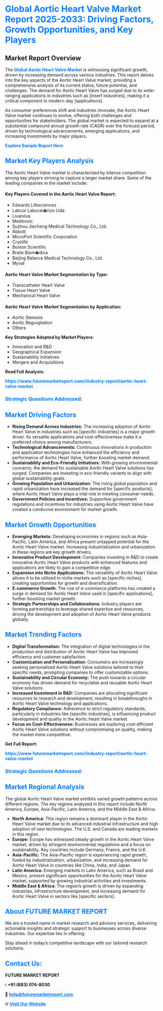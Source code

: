 <h1 style="color: #007BFF;">Global Aortic Heart Valve Market Report 2025-2033: Driving Factors, Growth Opportunities, and Key Players</h1>

<section id="overview">
<h2>Market Report Overview</h2>
<p>The <a href="https://www.futuremarketreport.com//industry-report/aortic-heart-valve-market" style="color: #007BFF; text-decoration: none;"><strong>Global Aortic Heart Valve Market</strong></a> is witnessing significant growth, driven by increasing demand across various industries. This report delves into the key aspects of the Aortic Heart Valve market, providing a comprehensive analysis of its current status, future potential, and challenges. The demand for Aortic Heart Valve has surged due to its wide-ranging applications in industries such as [insert industries], making it a critical component in modern-day [applications].</p>
<p>As consumer preferences shift and industries innovate, the Aortic Heart Valve market continues to evolve, offering both challenges and opportunities for stakeholders. The global market is expected to expand at a substantial compound annual growth rate (CAGR) over the forecast period, driven by technological advancements, emerging applications, and increasing investments by major players.</p>
</section>

<section id="overview">
<p><a href="https://www.futuremarketreport.com//request-sample/reportId=78912" style="color: #007BFF; text-decoration: none;"><strong>Explore Sample Report Here</strong></a></p>
</section>

<section id="key-players">
<h2 style="color: #007BFF;">Market Key Players Analysis</h2>
<p>The Aortic Heart Valve market is characterized by intense competition among key players striving to capture a larger market share. Some of the leading companies in the market include:</p>
<h4>Key Players Covered in the Aortic Heart Valve Report:</h4>
<ul><li>Edwards Lifesciences</li><li>Labcor Laborat�rios Ltda</li><li>Livanova</li><li>Medtronic</li><li>Suzhou Jiecheng Medical Technology Co., Ltd.</li><li>Abbott</li><li>MicroPort Scientific Corporation</li><li>Cryolife</li><li>Boston Scientific</li><li>Braile Biom�dica</li><li>Beijing Balance Medical Technology Co., Ltd.</li><li>Myval</li></ul>
<h4>Aortic Heart Valve Market Segmentation by Type:</h4>
<ul><li>Transcatheter Heart Valve</li><li>Tissue Heart Valve</li><li>Mechanical Heart Valve</li></ul>

<h4>Aortic Heart Valve Market Segmentation by Application:</h4>
<ul><li>Aortic Stenosis</li><li>Aortic Regurgitation</li><li>Others</li></ul>
<p><strong>Key Strategies Adopted by Market Players:</strong></p>
<ul>
<li>Innovation and R&D</li>
<li>Geographical Expansion</li>
<li>Sustainability Initiatives</li>
<li>Mergers and Acquisitions</li>
</ul>
</section>

<section>
<p><strong>Read Full Analysis: </strong></p><a href="https://www.futuremarketreport.com//industry-report/aortic-heart-valve-market" style="color: #007BFF; text-decoration: none;"><strong>https://www.futuremarketreport.com//industry-report/aortic-heart-valve-market</strong></a>
<h3 style="color: #007BFF;">Strategic Questions Addressed:</h3>
</section>

<section id="driving-factors">
<h2 style="color: #007BFF;">Market Driving Factors</h2>
<ul>
<li><strong>Rising Demand Across Industries:</strong> The increasing adoption of Aortic Heart Valve in industries such as [specific industries] is a major growth driver. Its versatile applications and cost-effectiveness make it a preferred choice among manufacturers.</li>
<li><strong>Technological Advancements:</strong> Continuous innovations in production and application technologies have enhanced the efficiency and performance of Aortic Heart Valve, further boosting market demand.</li>
<li><strong>Sustainability and Eco-Friendly Initiatives:</strong> With growing environmental concerns, the demand for sustainable Aortic Heart Valve solutions has surged. Companies are investing in eco-friendly variants to align with global sustainability goals.</li>
<li><strong>Growing Population and Urbanization:</strong> The rising global population and rapid urbanization have increased the demand for [specific products], where Aortic Heart Valve plays a vital role in meeting consumer needs.</li>
<li><strong>Government Policies and Incentives:</strong> Supportive government regulations and incentives for industries using Aortic Heart Valve have created a conducive environment for market growth.</li>
</ul>
</section>

<section id="growth-opportunities">
<h2 style="color: #007BFF;">Market Growth Opportunities</h2>
<ul>
<li><strong>Emerging Markets:</strong> Developing economies in regions such as Asia-Pacific, Latin America, and Africa present untapped potential for the Aortic Heart Valve market. Increasing industrialization and urbanization in these regions are key growth drivers.</li>
<li><strong>Innovative Product Development:</strong> Companies investing in R&D to create innovative Aortic Heart Valve products with enhanced features and applications are likely to gain a competitive edge.</li>
<li><strong>Expansion into Niche Applications:</strong> The versatility of Aortic Heart Valve allows it to be utilized in niche markets such as [specific niches], creating opportunities for growth and diversification.</li>
<li><strong>E-commerce Growth:</strong> The rise of e-commerce platforms has created a surge in demand for Aortic Heart Valve used in [specific applications], further boosting market growth.</li>
<li><strong>Strategic Partnerships and Collaborations:</strong> Industry players are forming partnerships to leverage shared expertise and resources, driving the development and adoption of Aortic Heart Valve products globally.</li>
</ul>
</section>

<section id="trending-factors">
<h2 style="color: #007BFF;">Market Trending Factors</h2>
<ul>
<li><strong>Digital Transformation:</strong> The integration of digital technologies in the production and distribution of Aortic Heart Valve has improved efficiency and customer satisfaction.</li>
<li><strong>Customization and Personalization:</strong> Consumers are increasingly seeking personalized Aortic Heart Valve solutions tailored to their specific needs, prompting companies to offer customizable options.</li>
<li><strong>Sustainability and Circular Economy:</strong> The push towards a circular economy has driven demand for recyclable and reusable Aortic Heart Valve solutions.</li>
<li><strong>Increased Investment in R&D:</strong> Companies are allocating significant resources to research and development, resulting in breakthroughs in Aortic Heart Valve technology and applications.</li>
<li><strong>Regulatory Compliance:</strong> Adherence to strict regulatory standards, particularly in industries like [specific industries], is influencing product development and quality in the Aortic Heart Valve market.</li>
<li><strong>Focus on Cost-Effectiveness:</strong> Businesses are exploring cost-efficient Aortic Heart Valve solutions without compromising on quality, making the market more competitive.</li>
</ul>
</section>

<section>
<p><strong>Get Full Report: </strong></p><a href="https://www.futuremarketreport.com//industry-report/aortic-heart-valve-market" style="color: #007BFF; text-decoration: none;"><strong>https://www.futuremarketreport.com//industry-report/aortic-heart-valve-market</strong></a>
<h3 style="color: #007BFF;">Strategic Questions Addressed:</h3>
</section>


<section id="regional-analysis">
<h2 style="color: #007BFF;">Market Regional Analysis</h2>
<p>The global Aortic Heart Valve market exhibits varied growth patterns across different regions. The key regions analyzed in this report include North America, Europe, Asia-Pacific, Latin America, and the Middle East & Africa:</p>
<ul>
<li><strong>North America:</strong> This region remains a dominant player in the Aortic Heart Valve market due to its advanced industrial infrastructure and high adoption of new technologies. The U.S. and Canada are leading markets in this region.</li>
<li><strong>Europe:</strong> Europe has witnessed steady growth in the Aortic Heart Valve market, driven by stringent environmental regulations and a focus on sustainability. Key countries include Germany, France, and the U.K.</li>
<li><strong>Asia-Pacific:</strong> The Asia-Pacific region is experiencing rapid growth, fueled by industrialization, urbanization, and increasing demand for Aortic Heart Valve in countries like China, India, and Japan.</li>
<li><strong>Latin America:</strong> Emerging markets in Latin America, such as Brazil and Mexico, present significant opportunities for the Aortic Heart Valve market, supported by growing industrial activities and investments.</li>
<li><strong>Middle East & Africa:</strong> The region’s growth is driven by expanding industries, infrastructure development, and increasing demand for Aortic Heart Valve in sectors like [specific sectors].</li>
</ul>
</section>

<footer>
<h2 style="color: #007BFF;">About FUTURE MARKET REPORT</h2>
<p>We are a trusted name in market research and advisory services, delivering actionable insights and strategic support to businesses across diverse industries. Our expertise lies in offering:</p>

<p>Stay ahead in today’s competitive landscape with our tailored research solutions.</p>

<h2 style="color: #007BFF;">Contact Us:</h2>
<p><strong>FUTURE MARKET REPORT</strong></p>
<p>📞 <strong>+91 (883) 074-8030</strong></p>
<p>📧 <strong><a href="mailto:help@futuremarketreport.com" style="color: #007BFF;">help@futuremarketreport.com</a></strong></p>
<p>🌐 <strong><a href="https://www.futuremarketreport.com/" style="color: #007BFF;">Visit Our Website</a></strong></p>
</footer>
